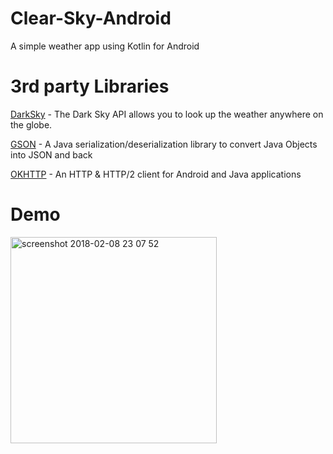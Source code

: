 # Clear-Sky-Android
A simple weather app using Kotlin for Android

# 3rd party Libraries 

[DarkSky](https://darksky.net/dev/docs) - The Dark Sky API allows you to look up the weather anywhere on the globe.

[GSON](https://github.com/google/gson) - A Java serialization/deserialization library to convert Java Objects into JSON and back

[OKHTTP](http://square.github.io/okhttp/) - An HTTP & HTTP/2 client for Android and Java applications

# Demo
<img width="330" alt="screenshot 2018-02-08 23 07 52" src="https://user-images.githubusercontent.com/6036408/36030782-80bf6182-0d76-11e8-9326-91f851ad2a45.png">

